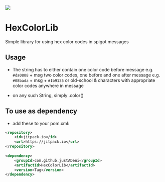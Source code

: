 [![](https://jitpack.io/v/justADeni/HexColorLib.svg)](https://jitpack.io/#justADeni/HexColorLib)
# HexColorLib
Simple library for using hex color codes in spigot messages

## Usage
- The string has to either contain
	one color code before message e.g. `#da0808` + msg
	two color codes, one before and one after message e.g. `#08bada` + msg + `#1b9135`
	or old-school & characters with appropriate color codes anywhere in message
	
- on any such String, simply .color()

## To use as dependency
- add these to your pom.xml:

```xml
<repository>
	<id>jitpack.io</id>
	<url>https://jitpack.io</url>
</repository>
  
<dependency>
	<groupId>com.github.justADeni</groupId>
	<artifactId>HexColorLib</artifactId>
	<version>Tag</version>
</dependency>
```

